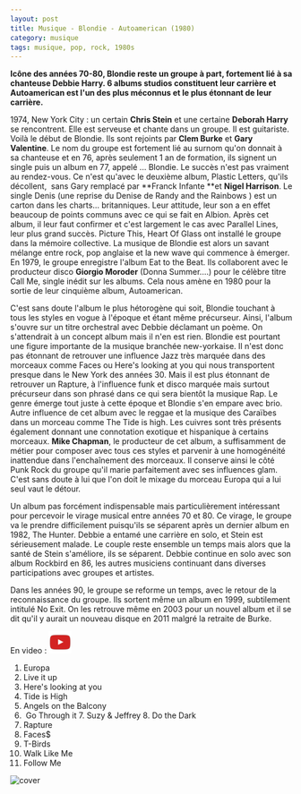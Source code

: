```yaml
---
layout: post
title: Musique - Blondie - Autoamerican (1980)
category: musique
tags: musique, pop, rock, 1980s
---
```

**Icône des années 70-80, Blondie reste un groupe à part, fortement lié à sa chanteuse Debbie Harry. 6 albums studios constituent leur carrière et Autoamerican est l'un des plus méconnus et le plus étonnant de leur carrière.**

1974, New York City : un certain **Chris Stein** et une certaine **Deborah Harry** se rencontrent. Elle est serveuse et chante dans un groupe. Il est guitariste. Voilà le début de Blondie. Ils sont rejoints par **Clem Burke** et **Gary Valentine**. Le nom du groupe est fortement lié au surnom qu'on donnait à sa chanteuse et en 76, après seulement 1 an de formation, ils signent un single puis un album en 77, appelé ... Blondie. Le succès n'est pas vraiment au rendez-vous. Ce n'est qu'avec le deuxième album, Plastic Letters, qu'ils décollent,  sans Gary remplacé par **Franck Infante **et **Nigel Harrison**. Le single Denis (une reprise du Denise de Randy and the Rainbows ) est un carton dans les charts... britanniques. Leur attitude, leur son a en effet beaucoup de points communs avec ce qui se fait en Albion. Après cet album, il leur faut confirmer et c'est largement le cas avec Parallel Lines, leur plus grand succès. Picture This, Heart Of Glass ont installé le groupe dans la mémoire collective. La musique de Blondie est alors un savant mélange entre rock, pop anglaise et la new wave qui commence à émerger. En 1979, le groupe enregistre l'album Eat to the Beat. Ils collaborent avec le producteur disco **Giorgio Moroder** (Donna Summer....) pour le célèbre titre Call Me, single inédit sur les albums. Cela nous amène en 1980 pour la sortie de leur cinquième album, Autoamerican.

C'est sans doute l'album le plus hétorogène qui soit, Blondie touchant à tous les styles en vogue à l'époque et étant même précurseur. Ainsi, l'album s'ouvre sur un titre orchestral avec Debbie déclamant un poème. On s'attendrait à un concept album mais il n'en est rien. Blondie est pourtant une figure importante de la musique branchée new-yorkaise. Il n'est donc pas étonnant de retrouver une influence Jazz très marquée dans des morceaux comme Faces ou Here's looking at you qui nous transportent presque dans le New York des années 30. Mais il est plus étonnant de retrouver un Rapture, à l'influence funk et disco marquée mais surtout précurseur dans son phrasé dans ce qui sera bientôt la musique Rap. Le genre émerge tout juste à cette époque et Blondie s'en empare avec brio. Autre influence de cet album avec le reggae et la musique des Caraïbes dans un morceau comme The Tide is high. Les cuivres sont très présents également donnant une connotation exotique et hispanique à certains morceaux. **Mike Chapman**, le producteur de cet album, a suffisamment de métier pour composer avec tous ces styles et parvenir à une homogénéité inattendue dans l'enchaînement des morceaux. Il conserve ainsi le côté Punk Rock du groupe qu'il marie parfaitement avec ses influences glam. C'est sans doute à lui que l'on doit le mixage du morceau Europa qui a lui seul vaut le détour.

Un album pas forcément indispensable mais particulièrement intéressant pour percevoir le virage musical entre années 70 et 80. Ce virage, le groupe va le prendre difficilement puisqu'ils se séparent après un dernier album en 1982, The Hunter. Debbie a entamé une carrière en solo, et Stein est sérieusement malade. Le couple reste ensemble un temps mais alors que la santé de Stein s'améliore, ils se séparent. Debbie continue en solo avec son album Rockbird en 86, les autres musiciens continuant dans diverses participations avec groupes et artistes.

Dans les années 90, le groupe se reforme un temps, avec le retour de la reconnaissance du groupe. Ils sortent même un album en 1999, subtilement intitulé No Exit. On les retrouve même en 2003 pour un nouvel album et il se dit qu'il y aurait un nouveau disque en 2011 malgré la retraite de Burke.


En video : [![video](/images/youtube.png)](https://www.youtube.com/watch?v=pHCdS7O248g)

1. Europa 
2. Live it up
3. Here's looking at you
4. Tide is High
5. Angels on the Balcony
6.  Go Through it 
7. Suzy &amp; Jeffrey
8. Do the Dark
9. Rapture
10. Faces$
11. T-Birds
12. Walk Like Me
13. Follow Me

![cover](https://filedn.eu/llqi9IBxlYouGRXYG2xlROb/img/2010/blondie.jpg)
